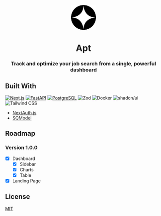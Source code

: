 <div align="center">
    <img src="./frontend/public/apt.svg" alt="Apt" width="80px" />
    <h1>Apt</h1>
    <h3>Track and optimize your job search from a single, powerful dashboard</h3>
</div>

## Built With

[![Next.js](https://img.shields.io/badge/next.js-000000?style=for-the-badge&logo=nextdotjs&logoColor=white)](https://nextjs.org/)
[![FastAPI](https://img.shields.io/badge/fastapi-109989?style=for-the-badge&logo=FASTAPI&logoColor=white)](https://fastapi.tiangolo.com/)
[![PostgreSQL](https://img.shields.io/badge/PostgreSQL-316192?style=for-the-badge&logo=postgresql&logoColor=white)](https://www.postgresql.org/)
![Zod](https://img.shields.io/badge/Zod-000000?style=for-the-badge&logo=zod&logoColor=3068B7)
![Docker](https://img.shields.io/badge/Docker-2CA5E0?style=for-the-badge&logo=docker&logoColor=white)
![shadcn/ui](https://img.shields.io/badge/shadcn%2Fui-000000?style=for-the-badge&logo=shadcnui&logoColor=white)
![Tailwind CSS](https://img.shields.io/badge/Tailwind_CSS-38B2AC?style=for-the-badge&logo=tailwind-css&logoColor=white)

- [NextAuth.js](https://next-auth.js.org/)
- [SQModel](https://sqlmodel.tiangolo.com/)

## Roadmap

### Version 1.0.0

- [x] Dashboard
  - [x] Sidebar
  - [x] Charts
  - [x] Table
- [x] Landing Page

## License

[MIT](LICENSE.txt)
